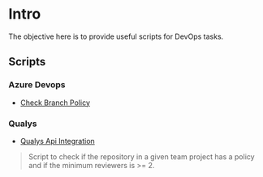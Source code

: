 # Intro

The objective here is to provide useful scripts for DevOps tasks.

## Scripts

### Azure Devops

- [Check Branch Policy](azuredevops/check-branchpol.py)

### Qualys

- [Qualys Api Integration](qualys/qualysvulscan.py.py)

>Script to check if the repository in a given team project has a policy and if the minimum reviewers is >= 2.
